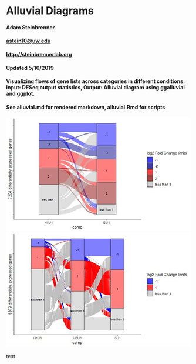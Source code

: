 Alluvial Diagrams
================

#### Adam Steinbrenner

#### <astein10@uw.edu>

#### <http://steinbrennerlab.org>

#### Updated 5/10/2019

#### Visualizing flows of gene lists across categories in different conditions.  Input: DESeq output statistics, Output: Alluvial diagram using ggalluvial and ggplot.

#### See alluvial.md for rendered markdown, alluvial.Rmd for scripts

![two_comps](img/index01.jpg)
![three_comps](img/index.jpg)

test